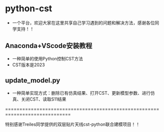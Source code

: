 # python-cst
- 一个平台，欢迎大家在这里共享自己学习遇到的问题和解决方法，感谢各位同学支持！！

## Anaconda+VScode安装教程
- 一种简单的使用Python控制CST方法
- CST版本是2023

## update_model.py
- 一种简单实现方式：删除已有仿真结果、打开CST、更新模型参数、进行仿真、关闭CST、读取S11结果

=============================================================================

特别感谢Treiles同学提供的双层贴片天线cst-python联合建模项目！！

